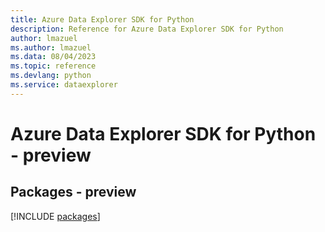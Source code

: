 ```yaml
---
title: Azure Data Explorer SDK for Python
description: Reference for Azure Data Explorer SDK for Python
author: lmazuel
ms.author: lmazuel
ms.data: 08/04/2023
ms.topic: reference
ms.devlang: python
ms.service: dataexplorer
---
```

# Azure Data Explorer SDK for Python - preview
## Packages - preview
[!INCLUDE [packages](data-explorer-index.md)]